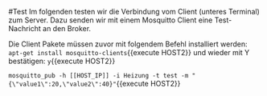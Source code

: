 #Test
Im folgenden testen wir die Verbindung vom Client (unteres Terminal) zum Server.
Dazu senden wir mit einem Mosquitto Client eine Test-Nachricht an den Broker.

Die Client Pakete müssen zuvor mit folgendem Befehl installiert werden:
`apt-get install mosquitto-clients`{{execute HOST2}}
und wieder mit Y bestätigen:
`y`{{execute HOST2}}

 
`mosquitto_pub -h [[HOST_IP]] -i Heizung -t test -m "{\"value1\":20,\"value2\":40}"`{{execute HOST2}}